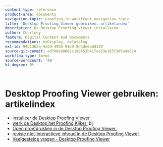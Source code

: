 ```yaml
---
content-type: reference
product-area: documents
navigation-topic: proofing-in-workfront-navigation-topic
title: 'Desktop Proofing Viewer gebruiken: artikelindex'
description: De Desktop Proofing Viewer installeren
author: Courtney
feature: Digital Content and Documents
recommendations: noDisplay, noCatalog
exl-id: 9451302a-9add-4958-91e9-8d4de6add139
source-git-commit: ed708a98662c198e52b417ae53e165f3d5e9a524
workflow-type: tm+mt
source-wordcount: '48'
ht-degree: 0%

---
```


# Desktop Proofing Viewer gebruiken: artikelindex

* [&#x200B; installeer de Desktop Proofing Viewer &#x200B;](../../../review-and-approve-work/proofing/use-the-desktop-proofing-viewer/installing-desktop-proofing-viewer.md)
* [&#x200B; werk de Desktop het Proofing Kijker &#x200B;](../../../review-and-approve-work/proofing/use-the-desktop-proofing-viewer/update-the-desktop-proofing-viewer.md) bij
* [&#x200B; Open proefdrukken in de Desktop Proofing Viewer &#x200B;](../../../review-and-approve-work/proofing/use-the-desktop-proofing-viewer/open-proofs-in-dpv.md)
* [&#x200B; revisie niet-interactieve inhoud in de Desktop Proofing Viewer &#x200B;](../../../review-and-approve-work/proofing/use-the-desktop-proofing-viewer/review-non-interactive-content-in-desktop-proofing-viewer.md)
* [Veelgestelde vragen - Desktop Proofing Viewer](../../../review-and-approve-work/proofing/use-the-desktop-proofing-viewer/faq-desktop-proofing-viewer.md)
